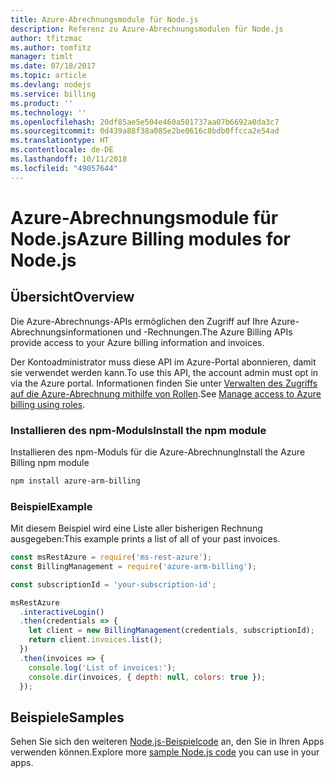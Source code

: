 ```yaml
---
title: Azure-Abrechnungsmodule für Node.js
description: Referenz zu Azure-Abrechnungsmodulen für Node.js
author: tfitzmac
ms.author: tomfitz
manager: timlt
ms.date: 07/18/2017
ms.topic: article
ms.devlang: nodejs
ms.service: billing
ms.product: ''
ms.technology: ''
ms.openlocfilehash: 20df85ae5e504e460a501737aa07b6692a0da3c7
ms.sourcegitcommit: 0d439a88f38a085e2be0616c8bdb0ffcca2e54ad
ms.translationtype: HT
ms.contentlocale: de-DE
ms.lasthandoff: 10/11/2018
ms.locfileid: "49057644"
---
```

# <a name="azure-billing-modules-for-nodejs"></a><span data-ttu-id="440bd-103">Azure-Abrechnungsmodule für Node.js</span><span class="sxs-lookup"><span data-stu-id="440bd-103">Azure Billing modules for Node.js</span></span>

## <a name="overview"></a><span data-ttu-id="440bd-104">Übersicht</span><span class="sxs-lookup"><span data-stu-id="440bd-104">Overview</span></span>
<span data-ttu-id="440bd-105">Die Azure-Abrechnungs-APIs ermöglichen den Zugriff auf Ihre Azure-Abrechnungsinformationen und -Rechnungen.</span><span class="sxs-lookup"><span data-stu-id="440bd-105">The Azure Billing APIs provide access to your Azure billing information and invoices.</span></span>

<span data-ttu-id="440bd-106">Der Kontoadministrator muss diese API im Azure-Portal abonnieren, damit sie verwendet werden kann.</span><span class="sxs-lookup"><span data-stu-id="440bd-106">To use this API, the account admin must opt in via the Azure portal.</span></span> <span data-ttu-id="440bd-107">Informationen finden Sie unter [Verwalten des Zugriffs auf die Azure-Abrechnung mithilfe von Rollen](https://docs.microsoft.com/azure/billing/billing-manage-access).</span><span class="sxs-lookup"><span data-stu-id="440bd-107">See [Manage access to Azure billing using roles](https://docs.microsoft.com/azure/billing/billing-manage-access).</span></span>

### <a name="install-the-npm-module"></a><span data-ttu-id="440bd-108">Installieren des npm-Moduls</span><span class="sxs-lookup"><span data-stu-id="440bd-108">Install the npm module</span></span> 

<span data-ttu-id="440bd-109">Installieren des npm-Moduls für die Azure-Abrechnung</span><span class="sxs-lookup"><span data-stu-id="440bd-109">Install the Azure Billing npm module</span></span> 

```bash
npm install azure-arm-billing
```
### <a name="example"></a><span data-ttu-id="440bd-110">Beispiel</span><span class="sxs-lookup"><span data-stu-id="440bd-110">Example</span></span> 
 
<span data-ttu-id="440bd-111">Mit diesem Beispiel wird eine Liste aller bisherigen Rechnung ausgegeben:</span><span class="sxs-lookup"><span data-stu-id="440bd-111">This example prints a list of all of your past invoices.</span></span>
 
```javascript 
const msRestAzure = require('ms-rest-azure');
const BillingManagement = require('azure-arm-billing');

const subscriptionId = 'your-subscription-id';

msRestAzure
  .interactiveLogin()
  .then(credentials => {
    let client = new BillingManagement(credentials, subscriptionId);
    return client.invoices.list();
  })
  .then(invoices => {
    console.log('List of invoices:');
    console.dir(invoices, { depth: null, colors: true });
  });
``` 


## <a name="samples"></a><span data-ttu-id="440bd-112">Beispiele</span><span class="sxs-lookup"><span data-stu-id="440bd-112">Samples</span></span>

<span data-ttu-id="440bd-113">Sehen Sie sich den weiteren [Node.js-Beispielcode](https://azure.microsoft.com/resources/samples/?platform=nodejs) an, den Sie in Ihren Apps verwenden können.</span><span class="sxs-lookup"><span data-stu-id="440bd-113">Explore more [sample Node.js code](https://azure.microsoft.com/resources/samples/?platform=nodejs) you can use in your apps.</span></span>
